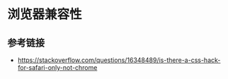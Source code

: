 # 浏览器兼容性

## 参考链接
* https://stackoverflow.com/questions/16348489/is-there-a-css-hack-for-safari-only-not-chrome
